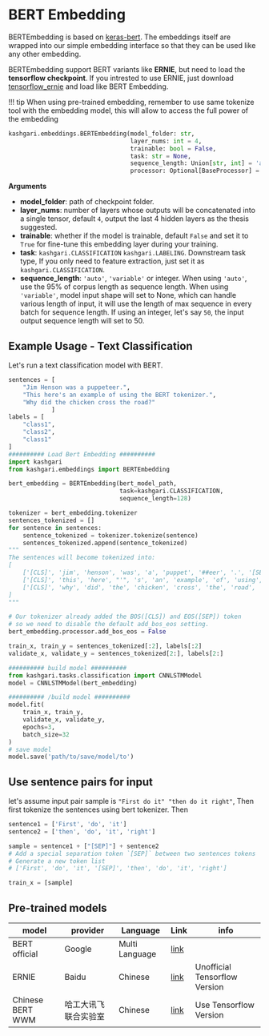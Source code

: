 # BERT Embedding

BERTEmbedding is based on [keras-bert](https://github.com/CyberZHG/keras-bert). The embeddings itself are wrapped into our simple embedding interface so that they can be used like any other embedding.

BERTEmbedding support BERT variants like **ERNIE**, but need to load the **tensorflow checkpoint**. If you intrested to use ERNIE, just download [tensorflow_ernie](https://github.com/ArthurRizar/tensorflow_ernie) and load like BERT Embedding.

!!! tip
    When using pre-trained embedding, remember to use same tokenize tool with the embedding model, this will allow to access the full power of the embedding

```python
kashgari.embeddings.BERTEmbedding(model_folder: str,
                                  layer_nums: int = 4,
                                  trainable: bool = False,
                                  task: str = None,
                                  sequence_length: Union[str, int] = 'auto',
                                  processor: Optional[BaseProcessor] = None)
```

**Arguments**

- **model_folder**: path of checkpoint folder.
- **layer_nums**: number of layers whose outputs will be concatenated into a single tensor, default `4`, output the last 4 hidden layers as the thesis suggested.
- **trainable**: whether if the model is trainable, default `False` and set it to `True` for fine-tune this embedding layer during your training.
- **task**: `kashgari.CLASSIFICATION` `kashgari.LABELING`. Downstream task type, If you only need to feature extraction, just set it as `kashgari.CLASSIFICATION`.
- **sequence_length**: `'auto'`, `'variable'` or integer. When using `'auto'`, use the 95% of corpus length as sequence length. When using `'variable'`, model input shape will set to None, which can handle various length of input, it will use the length of max sequence in every batch for sequence length. If using an integer, let's say `50`, the input output sequence length will set to 50.

## Example Usage - Text Classification

Let's run a text classification model with BERT.

```python
sentences = [
    "Jim Henson was a puppeteer.",
    "This here's an example of using the BERT tokenizer.",
    "Why did the chicken cross the road?"
            ]
labels = [
    "class1",
    "class2",
    "class1"
]
########## Load Bert Embedding ##########
import kashgari
from kashgari.embeddings import BERTEmbedding

bert_embedding = BERTEmbedding(bert_model_path,
                               task=kashgari.CLASSIFICATION,
                               sequence_length=128)

tokenizer = bert_embedding.tokenizer
sentences_tokenized = []
for sentence in sentences:
    sentence_tokenized = tokenizer.tokenize(sentence)
    sentences_tokenized.append(sentence_tokenized)
"""
The sentences will become tokenized into:
[
    ['[CLS]', 'jim', 'henson', 'was', 'a', 'puppet', '##eer', '.', '[SEP]'],
    ['[CLS]', 'this', 'here', "'", 's', 'an', 'example', 'of', 'using', 'the', 'bert', 'token', '##izer', '.', '[SEP]'],
    ['[CLS]', 'why', 'did', 'the', 'chicken', 'cross', 'the', 'road', '?', '[SEP]']
]
"""

# Our tokenizer already added the BOS([CLS]) and EOS([SEP]) token
# so we need to disable the default add_bos_eos setting.
bert_embedding.processor.add_bos_eos = False

train_x, train_y = sentences_tokenized[:2], labels[:2]
validate_x, validate_y = sentences_tokenized[2:], labels[2:]

########## build model ##########
from kashgari.tasks.classification import CNNLSTMModel
model = CNNLSTMModel(bert_embedding)

########## /build model ##########
model.fit(
    train_x, train_y,
    validate_x, validate_y,
    epochs=3,
    batch_size=32
)
# save model
model.save('path/to/save/model/to')
```

## Use sentence pairs for input

let's assume input pair sample is `"First do it" "then do it right"`, Then first tokenize the sentences using bert tokenizer. Then

```python
sentence1 = ['First', 'do', 'it']
sentence2 = ['then', 'do', 'it', 'right']

sample = sentence1 + ["[SEP]"] + sentence2
# Add a special separation token `[SEP]` between two sentences tokens
# Generate a new token list
# ['First', 'do', 'it', '[SEP]', 'then', 'do', 'it', 'right']

train_x = [sample]
```

## Pre-trained models

| model            | provider             | Language       | Link             | info                          |
| ---------------- | -------------------- | -------------- | ---------------- | ----------------------------- |
| BERT official    | Google               | Multi Language | [link](https://github.com/google-research/bert)     |                               |
| ERNIE            | Baidu                | Chinese        | [link](https://github.com/ArthurRizar/tensorflow_ernie)    | Unofficial Tensorflow Version |
| Chinese BERT WWM | 哈工大讯飞联合实验室 | Chinese        | [link](https://github.com/ymcui/Chinese-BERT-wwm#%E4%B8%AD%E6%96%87%E6%A8%A1%E5%9E%8B%E4%B8%8B%E8%BD%BD) | Use Tensorflow Version        |
